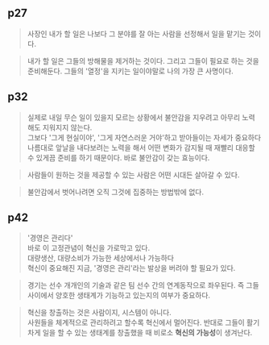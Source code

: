 ## p27 

> 사장인 내가 할 일은 나보다 그 분야를 잘 아는 사람을 선정해서 일을 맡기는 것이다. 

> 내가 할 일은 그들의 방해물을 제거하는 것이다. 그리고 그들이 필요로 하는 것을 준비해둔다. 그들의 '열정'을 지키는 일이야말로 나의 가장 큰 사명이다.  

## p32 

> 실제로 내일 무슨 일이 있을지 모르는 상황에서 불안감을 지우려고 아무리 노력해도 지워지지 않는다.   
> 그보다 '그게 현실이야', '그게 자연스러운 거야'하고 받아들이는 자세가 중요하다  
> 나름대로 앞날을 내다보려는 노력을 해서 어떤 변화가 감지될 때 재빨리 대응할 수 있게끔 준비를 하기 때문이다. 바로 불안감이 갖는 효능이다. 

> 사람들이 원하는 것을 제공할 수 있는 사람은 어떤 시대든 살아갈 수 있다.  

> 불안감에서 벗어나려면 오직 그것에 집중하는 방법밖에 없다.    

## p42

> '경영은 관리다'  
> 바로 이 고정관념이 혁신을 가로막고 있다.  
> 대량생산, 대량소비가 가능한 세상에서나 가능하다    
> 혁신이 중요해진 지금, '경영은 관리'라는 발상을 버려야 할 필요가 있다.  

> 경기는 선수 개개인의 기술과 같은 팀 선수 간의 연계동작으로 좌우된다. 즉 그들 사이에서 양호한 생태계가 기능하고 있는지의 여부가 중요하다.  

> 혁신을 창출하는 것은 사람이지, 시스템이 아니다.  
> 사원들을 체계적으로 관리하려고 할수록 혁신에서 멀어진다. 반대로 그들이 활기차게 일을 할 수 있는 생태계를 창출했을 때 비로소 **혁신의 가능성**이 생겨난다. 
